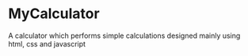 # MyCalculator
A calculator which performs simple calculations designed mainly using html, css and javascript
